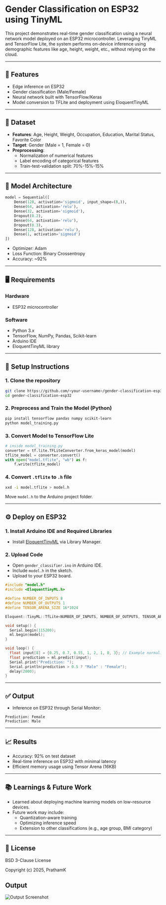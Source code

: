 # Gender Classification on ESP32 using TinyML

This project demonstrates real-time gender classification using a neural network model deployed on an ESP32 microcontroller. Leveraging TinyML and TensorFlow Lite, the system performs on-device inference using demographic features like age, height, weight, etc., without relying on the cloud.

---

## 🔧 Features

- Edge inference on ESP32
- Gender classification (Male/Female)
- Neural network built with TensorFlow/Keras
- Model conversion to TFLite and deployment using EloquentTinyML

---

## 🧠 Dataset

- **Features**: Age, Height, Weight, Occupation, Education, Marital Status, Favorite Color
- **Target**: Gender (Male = 1, Female = 0)
- **Preprocessing**:
  - Normalization of numerical features
  - Label encoding of categorical features
  - Train-test-validation split: 70%-15%-15%

---

## 🧱 Model Architecture

```python
model = Sequential([
    Dense(128, activation='sigmoid', input_shape=(8,)),
    Dense(64, activation='relu'),
    Dense(32, activation='sigmoid'),
    Dropout(0.2),
    Dense(64, activation='relu'),
    Dropout(0.3),
    Dense(128, activation='relu'),
    Dense(1, activation='sigmoid')
])
```

- Optimizer: Adam
- Loss Function: Binary Crossentropy
- Accuracy: ~92%

---

## 🖥️ Requirements

### Hardware
- ESP32 microcontroller

### Software
- Python 3.x
- TensorFlow, NumPy, Pandas, Scikit-learn
- Arduino IDE
- EloquentTinyML library

---

## 🚀 Setup Instructions

### 1. Clone the repository
```bash
git clone https://github.com/<your-username>/gender-classification-esp32.git
cd gender-classification-esp32
```

### 2. Preprocess and Train the Model (Python)
```bash
pip install tensorflow pandas numpy scikit-learn
python model_training.py
```

### 3. Convert Model to TensorFlow Lite
```python
# inside model_training.py
converter = tf.lite.TFLiteConverter.from_keras_model(model)
tflite_model = converter.convert()
with open("model.tflite", "wb") as f:
    f.write(tflite_model)
```

### 4. Convert `.tflite` to `.h` file
```bash
xxd -i model.tflite > model.h
```

Move `model.h` to the Arduino project folder.

---

## ⚙️ Deploy on ESP32

### 1. Install Arduino IDE and Required Libraries
- Install [EloquentTinyML](https://github.com/eloquentarduino/EloquentTinyML) via Library Manager.

### 2. Upload Code
- Open `gender_classifier.ino` in Arduino IDE.
- Include `model.h` in the sketch.
- Upload to your ESP32 board.

```cpp
#include "model.h"
#include <EloquentTinyML.h>

#define NUMBER_OF_INPUTS 8
#define NUMBER_OF_OUTPUTS 1
#define TENSOR_ARENA_SIZE 16*1024

Eloquent::TinyML::TfLite<NUMBER_OF_INPUTS, NUMBER_OF_OUTPUTS, TENSOR_ARENA_SIZE> ml;

void setup() {
  Serial.begin(115200);
  ml.begin(model);
}

void loop() {
  float input[8] = {0.25, 0.7, 0.55, 1, 2, 1, 0, 3}; // Example normalized values
  float prediction = ml.predict(input);
  Serial.print("Prediction: ");
  Serial.println(prediction > 0.5 ? "Male" : "Female");
  delay(2000);
}
```

---

## ✅ Output

- Inference on ESP32 through Serial Monitor:
```
Prediction: Female
Prediction: Male
```

---

## 📈 Results

- Accuracy: 92% on test dataset
- Real-time inference on ESP32 with minimal latency
- Efficient memory usage using Tensor Arena (16KB)

---

## 📚 Learnings & Future Work

- Learned about deploying machine learning models on low-resource devices.
- Future work may include:
  - Quantization-aware training
  - Optimizing inference speed
  - Extension to other classifications (e.g., age group, BMI category)

---

## 📄 License

BSD 3-Clause License

Copyright (c) 2025, PrathamK

## Output
![Output Screenshot](https://github.com/user-attachments/assets/305babc7-a0eb-4b8a-ba13-b9357ca9a5a3)

